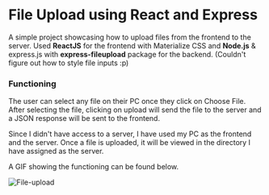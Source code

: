 # File Upload using React and Express

A simple project showcasing how to upload files from the frontend to the server. Used **ReactJS** for the frontend with Materialize CSS and **Node.js** & express.js with **express-fileupload** package for the backend.
(Couldn't figure out how to style file inputs :p)

### Functioning

The user can select any file on their PC once they click on Choose File. After selecting the file, clicking on upload will send the file to the server and a JSON response will be sent to the frontend. 

Since I didn't have access to a server, I have used my PC as the frontend and the server. Once a file is uploaded, it will be viewed in the directory I have assigned as the server. 

A GIF showing the functioning can be found below. 

![File-upload](https://user-images.githubusercontent.com/67498282/116814354-2af32300-ab76-11eb-9d90-50c4bcfef58f.gif)



